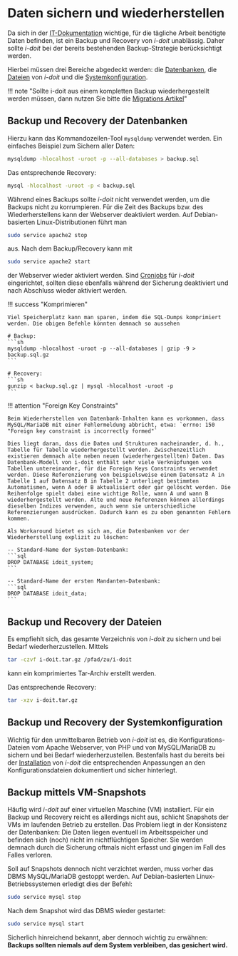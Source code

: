 # Daten sichern und wiederherstellen

Da sich in der [IT-Dokumentation](../../glossar.md) wichtige, für die tägliche Arbeit benötigte Daten befinden, ist ein Backup und Recovery von _i-doit_ unablässig. Daher sollte _i-doit_ bei der bereits bestehenden Backup-Strategie berücksichtigt werden.

Hierbei müssen drei Bereiche abgedeckt werden: die [Datenbanken](#backup-und-recovery-der-datenbanken), die [Dateien](#backup-und-recovery-der-dateien) von _i-doit_ und die [Systemkonfiguration](#backup-und-recovery-der-systemkonfiguration).

!!! note "Sollte i-doit aus einem kompletten Backup wiederhergestellt werden müssen, dann nutzen Sie bitte die [Migrations Artikel](../../upgrades-und-umzuege/umzug-einer-installation-unter-linux.md)"

## Backup und Recovery der Datenbanken

Hierzu kann das Kommandozeilen-Tool `mysqldump` verwendet werden. Ein einfaches Beispiel zum Sichern aller Daten:

```sh
mysqldump -hlocalhost -uroot -p --all-databases > backup.sql
```

Das entsprechende Recovery:

```sh
mysql -hlocalhost -uroot -p < backup.sql
```

Während eines Backups sollte _i-doit_ nicht verwendet werden, um die Backups nicht zu korrumpieren. Für die Zeit des Backups bzw. des Wiederherstellens kann der Webserver deaktiviert werden. Auf Debian-basierten Linux-Distributionen führt man

```sh
sudo service apache2 stop
```

aus. Nach dem Backup/Recovery kann mit

```sh
sudo service apache2 start
```

der Webserver wieder aktiviert werden. Sind [Cronjobs](../../automatisierung-und-integration/cli/index.md) für _i-doit_ eingerichtet, sollten diese ebenfalls während der Sicherung deaktiviert und nach Abschluss wieder aktiviert werden.

!!! success "Komprimieren"

    Viel Speicherplatz kann man sparen, indem die SQL-Dumps komprimiert werden. Die obigen Befehle könnten demnach so aussehen

    # Backup:
    ```sh
    mysqldump -hlocalhost -uroot -p --all-databases | gzip -9 > backup.sql.gz
    ```

    # Recovery:
    ```sh
    gunzip < backup.sql.gz | mysql -hlocalhost -uroot -p
    ```

!!! attention "Foreign Key Constraints"

    Beim Wiederherstellen von Datenbank-Inhalten kann es vorkommen, dass MySQL/MariaDB mit einer Fehlermeldung abbricht, etwa: `errno: 150 "Foreign key constraint is incorrectly formed"`

    Dies liegt daran, dass die Daten und Strukturen nacheinander, d. h., Tabelle für Tabelle wiederhergestellt werden. Zwischenzeitlich existieren demnach alte neben neuen (wiederhergestellten) Daten. Das Datenbank-Modell von i-doit enthält sehr viele Verknüpfungen von Tabellen untereinander, für die Foreign Keys Constraints verwendet werden. Diese Referenzierung von beispielsweise einem Datensatz A in Tabelle 1 auf Datensatz B in Tabelle 2 unterliegt bestimmten Automatismen, wenn A oder B aktualisiert oder gar gelöscht werden. Die Reihenfolge spielt dabei eine wichtige Rolle, wann A und wann B wiederhergestellt werden. Alte und neue Referenzen können allerdings dieselben Indizes verwenden, auch wenn sie unterschiedliche Referenzierungen ausdrücken. Dadurch kann es zu oben genannten Fehlern kommen.

    Als Workaround bietet es sich an, die Datenbanken vor der Wiederherstellung explizit zu löschen:

    -- Standard-Name der System-Datenbank:
    ```sql
    DROP DATABASE idoit_system;
    ```

    -- Standard-Name der ersten Mandanten-Datenbank:
    ```sql
    DROP DATABASE idoit_data;
    ```

## Backup und Recovery der Dateien

Es empfiehlt sich, das gesamte Verzeichnis von _i-doit_ zu sichern und bei Bedarf wiederherzustellen. Mittels

```sh
tar -czvf i-doit.tar.gz /pfad/zu/i-doit
```

kann ein komprimiertes Tar-Archiv erstellt werden.

Das entsprechende Recovery:

```sh
tar -xzv i-doit.tar.gz
```

## Backup und Recovery der Systemkonfiguration

Wichtig für den unmittelbaren Betrieb von _i-doit_ ist es, die Konfigurations-Dateien vom Apache Webserver, von PHP und von MySQL/MariaDB zu sichern und bei Bedarf wiederherzustellen. Bestenfalls hast du bereits bei der [Installation](../../installation/index.md) von _i-doit_ die entsprechenden Anpassungen an den Konfigurationsdateien dokumentiert und sicher hinterlegt.

## Backup mittels VM-Snapshots

Häufig wird _i-doit_ auf einer virtuellen Maschine (VM) installiert. Für ein Backup und Recovery reicht es allerdings nicht aus, schlicht Snapshots der VMs im laufenden Betrieb zu erstellen. Das Problem liegt in der Konsistenz der Datenbanken: Die Daten liegen eventuell im Arbeitsspeicher und befinden sich (noch) nicht im nichtflüchtigen Speicher. Sie werden demnach durch die Sicherung oftmals nicht erfasst und gingen im Fall des Falles verloren.

Soll auf Snapshots dennoch nicht verzichtet werden, muss vorher das DBMS MySQL/MariaDB gestoppt werden. Auf Debian-basierten Linux-Betriebssystemen erledigt dies der Befehl:

```sh
sudo service mysql stop
```

Nach dem Snapshot wird das DBMS wieder gestartet:

```sh
sudo service mysql start
```

Sicherlich hinreichend bekannt, aber dennoch wichtig zu erwähnen: **Backups sollten niemals auf dem System verbleiben, das gesichert wird.**
